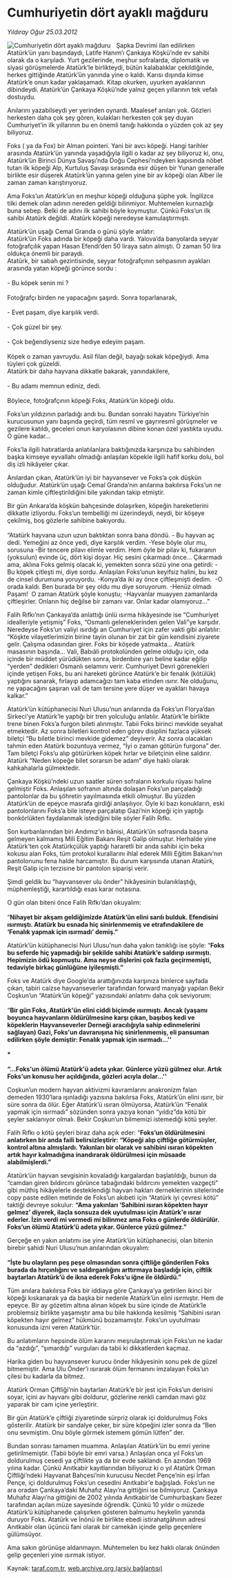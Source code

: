 # Cumhuriyetin dört ayaklı mağduru

*Yıldıray Oğur 25.03.2012*

<div class="yazi"><img align="left" alt="Cumhuriyetin dört ayaklı mağduru" border="0" src="http://www.taraf.com.tr/fotoraflar/makaleler/cumhuriyetin-dort-ayakli-magduru_2105_orijinal.jpg" style="border-right-width:10px; border-color:#FFFFFF"/><p>Şapka Devrimi ilan edilirken Atatürk’ün yanı başındaydı, Latife Hanım’ı Çankaya Köşkü’nde ev sahibi olarak da o karşıladı. Yurt gezilerinde, meşhur sofralarda, diplomatik ve siyasi görüşmelerde Atatürk’le birlikteydi, bütün kalabalıklar çekildiğinde, herkes gittiğinde Atatürk’ün yanında yine o kaldı. Karısı dışında kimse Atatürk’e onun kadar yaklaşamadı. Kitap okurken, uyurken ayaklarının dibindeydi. Atatürk’ün Çankaya Köşkü’nde yalnız geçen yıllarının tek vefalı dostuydu. </p>
<p>Anılarını yazabilseydi yer yerinden oynardı. Maalesef anıları yok. Gözleri herkesten daha çok şey gören, kulakları herkesten çok şey duyan Cumhuriyet’in ilk yıllarının bu en önemli tanığı hakkında o yüzden çok az şey biliyoruz. </p>
<p>Foks ( ya da Fox) bir Alman pointeri. Yani bir avcı köpeği. Hangi tarihler arasında Atatürk’ün yanında yaşadığıyla ilgili o kadar az şey biliyoruz ki, onu, Atatürk’ün Birinci Dünya Savaşı’nda Doğu Cephesi’ndeyken kapısında nöbet tutan ilk köpeği Alp, Kurtuluş Savaşı sırasında esir düşen bir Yunan generalle birlikte esir düşerek Atatürk’ün yanına gelen yine bir av köpeği olan Alber ile zaman zaman karıştırıyoruz.</p>
<p>Ama Foks’un Atatürk’un en meşhur köpeği olduğuna şüphe yok. İngilizce tilki demek olan adının nereden geldiği bilinmiyor. Muhtemelen kurnazlığı buna sebep. Belki de adını ilk sahibi böyle koymuştur. Çünkü Foks’un ilk sahibi Atatürk değildi. Atatürk köpeği neredeyse kamulaştırmıştı. </p>
<p>Atatürk’ün uşağı Cemal Granda o günü şöyle anlatır:<br/>Atatürk’ün Foks adında bir köpeği daha vardı. Yalova’da banyolarda seyyar fotoğrafçılık yapan Hasan Efendi’den 50 liraya satın almıştı. O zaman 50 lira oldukça önemli bir paraydı.<br/>Atatürk, bir sabah gezintisinde, seyyar fotoğrafçının sehpasının ayakları arasında yatan köpeği görünce sordu :<br/><br/>- Bu köpek senin mi ?<br/><br/>Fotoğrafçı birden ne yapacağını şaşırdı. Sonra toparlanarak,<br/><br/>- Evet paşam, diye karşılık verdi.<br/><br/>- Çok güzel bir şey.<br/><br/>- Çok beğendiyseniz size hediye edeyim paşam.<br/><br/>Köpek o zaman yavruydu. Asil filan değil, bayağı sokak köpeğiydi. Ama tüyleri çok güzeldi.<br/>Atatürk bir daha hayvana dikkatle bakarak, yanındakilere,<br/><br/>- Bu adamı memnun ediniz, dedi.<br/><br/>Böylece, fotoğrafçının köpeği Foks, Atatürk’ün köpeği oldu.</p>
<p>Foks’un yıldızının parladığı andı bu. Bundan sonraki hayatını Türkiye’nin kurucusunun yanı başında geçirdi, tüm resmî ve gayrıresmî görüşmeler ve gezilere katıldı, geceleri onun karyolasının dibine konan özel yastıkta uyudu. O güne kadar…</p>
<p>Foks’la ilgili hatıratlarda anlatılanlara baktığınızda karşınıza bu sahibinden başka kimseye eyvallahı olmadığı anlaşılan köpekle ilgili hafif korku dolu, bol diş izli hikâyeler çıkar.</p>
<p>Anılardan çıkan, Atatürk’ün iyi bir hayvansever ve Foks’a çok düşkün olduğudur. Atatürk’ün uşağı Cemal Granda’nın anılarına bakılırsa Foks’un ne zaman kimle çiftleştirildiğini bile yakından takip etmiştir. </p>
<p>Bir gün Ankara’da köşkün bahçesinde dolaşırken, köpeğin hareketlerini dikkatle izliyordu. Foks’un tembelliği mi üzerindeydi, neydi, bir köşeye çekilmiş, boş gözlerle sahibine bakıyordu.<br/><br/>“Atatürk hayvana uzun uzun baktıktan sonra bana döndü. - Bu hayvan aç dedi. Yemeğini az önce yedi, diye karşılık verdim. -Yese böyle olur mu, sorusuna -Bir tencere pilavı elimle verdim. Hem öyle bir pilav ki, fukaranın (yoksulun) evinde üç, dört kişi doyar. Hiç sesini çıkarmadı önce... Çıkarmadı ama, aklına Foks gelmiş olacak ki, yemekten sonra sözü yine ona getirdi: -Bu köpek çitleşti mi, diye sordu. Anlaşılan Foks’unun keyifsiz halini, bu kez de cinsel durumuna yoruyordu. -Konya’da iki ay önce çiftleşmişti dedim.  -O orada kaldı. Ben burada bir şey oldu mu diye soruyorum. -Henüz olmadı Paşam!  O zaman Atatürk şöyle konuştu; -Hayvanlar muayyen zamanlarda çiftleşirler. Onların hiç değilse bir zamanı var. Onlar kadar olamıyoruz...”</p>
<p>Falih Rıfkı’nın Çankaya’da anlattığı ünlü ısırma hikâyesinde ise “Cumhuriyet idealleriyle yetişmiş” Foks, “Osmanlı geleneklerinden gelen Vali”ye karşıdır. Neredeyse Foks’un valiyi ısırdığı an Cumhuriyet için zafer vakti gibi anlatılır: “Köşkte vilayetlerimizin birine tayin olunan bir zat bir gün kendisini ziyarete gelir. Çalışma odasından girer. Foks bir köşede yatmakta... Atatürk masasının başında... Vali, Babıâli protokolünden gelme olduğu için, oda içinde bir müddet yürüdükten sonra, birdenbire yarı beline kadar eğilip “yerden” dedikleri Osmanlı selamını verir. Cumhuriyet Devri görenekleri içinde yetişen Foks, bu ani hareketi görünce Atatürk’e bir fenalık (kötülük) yaptığını sanarak, fırlayıp adamcağızı tam kaba etinden ısırır. Ne olduğunu, ne yapacağını şaşıran vali de tam tersine yere düşer ve ayakları havaya kalkar.”</p>
<p>Atatürk’ün kütüphanecisi Nuri Ulusu’nun anılarında da Foks’un Florya’dan Sirkeci’ye Atatürk’le yaptığı bir tren yolculuğu anlatılır. Atatürk’le birlikte trene binen Foks’a furgon bileti alınmıştır. Tabii Foks birinci mevkide seyahat etmektedir. Az sonra biletleri kontrol eden görev disiplini fazlaca yüksek biletçi “Bu biletle birinci mevkide gidemez” deyiverir. Az sonra olacakları tahmin eden Atatürk bozuntuya vermez, “İyi o zaman götürün furgona” der. Tam biletçi Foks’u alıp götürürken köpek hırlar ve biletçinin eline saldırır. Atatürk “Neden köpeğe bilet sorarsın be adam” diye haklı olarak kahkahalarla gülmektedir.</p>
<p>Çankaya Köşkü’ndeki uzun saatler süren sofraların korkulu rüyası haline gelmiştir Foks. Anlaşılan sofranın altında dolaşan Foks’un parçaladığı pantolonlar da bu şöhretin yayılmasında etkili olmuştur. Bu yüzden Atatürk’ün de epeyce masrafa girdiği anlaşılıyor. Öyle ki bazı konukların, eski pantolonlarını Foks’a bile isteye parçalatıp Gazi’nin köpeği için yaptığı bonkörlükten faydalanmak istediğini bile söyler Falih Rıfkı. </p>
<p>Son kurbanlarından biri Andımız’ın bânisi, Atatürk’ün sofrasında başına gelmeyen kalmamış Mili Eğitim Bakanı Reşit Galip olmuştur. Herhalde yine Atatürk’ten çok Atatürkçülük yaptığı hararetli bir anda sahibi için beka kokusu alan Foks, tüm protokol kurallarını ihlal ederek Milli Eğitim Bakanı’nın pantolonunu fena halde harcamıştır. Bu durum karşısında utanan Atatürk, Reşit Galip için terzisine bir pantolon siparişi verir.  </p>
<p>Şimdi geldik bu “hayvansever ulu önder” hikâyesinin bulanıklaştığı, müphemleştiği, karartıldığı esas karar notasına. </p>
<p>O gün olan biteni önce Falih Rıfkı’dan okuyalım:<br/><br/>“<b>Nihayet bir akşam geldiğimizde Atatürk’ün elini sarılı bulduk. Efendisini ısırmıştı. Atatürk bu esnada hiç sinirlenmemiş ve etrafındakilere de ‘Fenalık yapmak için ısırmadı’ demiş.”</b> </p>
<p>Atatürk’ün kütüphanecisi Nuri Ulusu’nun daha yakın tanıklığı ise şöyle: “<b>Foks bu seferde hiç yapmadığı bir şekilde sahibi Atatürk’e saldırıp ısırmıştı. Hepimizin ödü kopmuştu. Ama neyse dişlerini çok fazla geçirmemişti, tedaviyle birkaç günlüğüne iyileşmişti.”</b></p>
<p>Foks ve Atatürk diye Google’da arattığınızda karşınıza binlerce sayfada çıkan, tabiri caizse hayvanseverler tarafından forward manyağı yapılan Bekir Coşkun’un “Atatürk’ün köpeği” yazısındaki anlatımı daha çok seviyorum: <br/><br/>“<b>Bir gün Foks, Atatürk'ün elini ciddi biçimde ısırmıştı. Ancak (yaşamı boyunca hayvanların öldürülmesine karşı çıkan, başıboş kedi ve köpeklerin Hayvanseverler Derneği aracılığıyla sahip edinmelerini sağlayan) Gazi, Foks'un davranışına hiç sinirlenmemiş, eli pansuman edilirken şöyle demiştir: Fenalık yapmak için ısırmadı...''<br/><br/></b><b>*<br/><br/></b><b>“...Foks'un ölümü Atatürk'ü adeta yıkar. Günlerce yüzü gülmez olur. Artık Foks'un konusu her açıldığında, gözleri acıyla dolar...'' </b></p>
<p>Coşkun’un modern hayvan aktivizmi kavramlarını anakronizm falan demeden 1930’lara ışınladığı yazısına bakılırsa Foks, Atatürk’ün elini ısırır, bir süre sonra da ölür. Eğer Atatürk’ü ısıran ölmüyorsa, Atatürk’ün “Fenalık yapmak için ısırmadı” sözünden sonra yazıya konan “yıldız”da kötü bir şeyler saklanıyor olmalı. Bekir Coşkun’un bilmemizi istemediği kötü şeyler. </p>
<p>Falih Rıfkı o kötü şeyleri biraz daha açık eder: “<b>Foks’un öldürülmesini anlatırken bir anda faili belirsizleştirir: “Köpeği alıp çiftliğe götürmüşler, kontrol altına almışlardı. Yakınları bir olarak ve sahibini ısıran köpekten artık hayır kalmadığına inandırarak öldürülmesi için müsaade alabilmişlerdi.”</b></p>
<p>Atatürk’ün hayvan sevgisinin kovaladığı kargalardan başlatıldığı, bunun da “camdan giren bıldırcını görünce tabağındaki bıldırcını yemekten vazgeçti” gibi müthiş hikâyelerle desteklendiği hayvan hakları derneklerinin sitelerinde copy paste edilen metinde de Foks’un akıbeti için “Atatürk iyi çevresi kötü” taktiği devreye sokulur: <b>“</b><b>Ama yakınları ‘Sahibini ısıran köpekten hayır gelmez’ diyerek, ilaçla sonsuza dek uyutulması için Atatürk'e ısrar ederler. İzin verdi mi vermedi mi bilinmez ama Foks o günlerde öldürülür. Foks’un ölümü Atatürk’ü adeta yıkar. Günlerce yüzü gülmez.” </b></p>
<p>Gerçeğe en yakın anlatımı ise yine Atatürk’ün kütüphanecisi, olan bitenin birebir şahidi Nuri Ulusu’nun anılarından okuyalım:<br/><br/><b>“İşte bu olayların peş peşe olmasından sonra çiftliğe gönderilen Foks burada da hırçınlığını ve saldırganlığını arttırmaya başladığı için, çiftlik baytarları Atatürk’ü de ikna ederek Foks’u iğne ile öldürdü.”</b></p>
<p>Tüm anılara bakılırsa Foks bir iddiaya göre Çankaya’ya getirilen ikinci bir köpeği kıskanarak ya da başka bir nedenle Atatürk’ün elini ısırmıştır. Hem de epeyce. Bir ay gözetim altına alınan köpek bu süre içinde de Atatürk’le problemsiz birlikte yaşamıştır ama bu bile hakkında kesilmiş “Sahibini ısıran köpekten hayır gelmez” hükmünü bozamamıştır. Foks’un uyutulması konusunda izni veren Atatürk’tür.</p>
<p>Bu anlatımların hepsinde ölüm kararını meşrulaştırmak için Foks’un ne kadar da “azdığı”, “şımardığı” vurguları da tabii ki dikkatlerden kaçmaz.</p>
<p>Harika giden bu hayvansever kurucu önder hikâyesinin sonu pek de güzel bitmemiştir. Ama Ulu Önder’i ısırarak ölüm fermanını imzalayan Foks’un çilesi bu kadarla da bitmez. </p>
<p>Atatürk Orman Çiftliği’nin baytarları Atatürk’e bir jest için Foks’un derisini soyar, içini av hayvanı gibi doldurur, gözlerine renkli camdan mavi göz yaparak bir cam içine yerleştirir. </p>
<p>Bir gün Atatürk’e çiftliği ziyaretinde sürpriz olarak içi doldurulmuş Foks gösterilir. Atatürk bir sandalye çeker, bir süre köpeğini izler sonra da “Ben onu sevmiştim. Onu böyle görmek istemem gömün lütfen” der. </p>
<p>Bundan sonrası tamamen muamma. Anlaşılan Atatürk’ün bu emri yerine getirilmemiştir. (Tabii böyle bir emri varsa.) Anlaşılan onca yıl Foks’un doldurulmuş cesedi ya çiftlikte ya da bir evde saklandı. En azından 1969 yılına kadar. Çünkü Anıtkabir kayıtlarından biliyoruz ki o yıl Atatürk Orman Çiftliği’ndeki Hayvanat Bahçesi’nin kurucusu Necdet Pençe’nin eşi İrfan Pençe, içi doldurulmuş Foks’un cesedini Anıtkabir'e bağışladı. Foks’un ne ara oradan Çankaya’daki Muhafız Alayı’na gittiğini ise bilmiyoruz. Çankaya Muhafız Alayı’na gittiğini de 2002 yılında Anıtkabir’de Cumhurbaşkanı Sezer tarafından açılan müze sayesinde öğrendik. Çünkü 10 yıldır o müzede Atatürk’ü kütüphanede çalışırken gösteren balmumu heykelin yanında duruyor Foks. Atatürk ve İnönü ile birlikte ebedi istirahatgâhının adresi Anıtkabir olan üçüncü fani olarak bir camekân içinde gelip geçenlere gülümsüyor.</p>
<p>Ama sakın görünüşe aldanmayın. Muhtemelen bu kez haklı olarak önünden gelip geçenleri yine ısırmak istiyor.</p>
</div>

Kaynak: [taraf.com.tr](http://www.taraf.com.tr/yildiray-ogur/makale-cumhuriyetin-dort-ayakli-magduru.htm), [web.archive.org (arşiv bağlantısı)](http://web.archive.org/web/20130709133037/http://www.taraf.com.tr/yildiray-ogur/makale-cumhuriyetin-dort-ayakli-magduru.htm)
